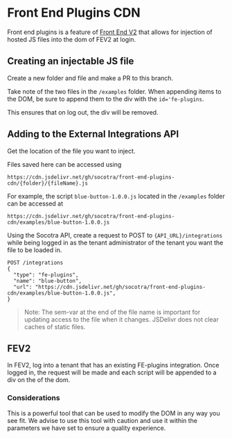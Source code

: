 # Front End Plugins CDN

Front end plugins is a feature of [Front End V2](https://github.com/socotra/frontend-v2) that allows for injection of hosted JS files into the dom of FEV2 at login.

## Creating an injectable JS file

Create a new folder and file and make a PR to this branch.

Take note of the two files in the `/examples` folder. When appending items to the DOM, be sure to append them to the div with the `id='fe-plugins`.

This ensures that on log out, the div will be removed.

## Adding to the External Integrations API

Get the location of the file you want to inject.

Files saved here can be accessed using

`https://cdn.jsdelivr.net/gh/socotra/front-end-plugins-cdn/{folder}/{fileName}.js`

For example, the script `blue-button-1.0.0.js` located in the `/examples` folder can be accessed at

`https://cdn.jsdelivr.net/gh/socotra/front-end-plugins-cdn/examples/blue-button-1.0.0.js`

Using the Socotra API, create a request to POST to `{API_URL}/integrations` while being logged in as the tenant administrator of the tenant you want the file to be loaded in.

```
POST /integrations
{
  "type": "fe-plugins",
  "name": "blue-button",
  "url": "https://cdn.jsdelivr.net/gh/socotra/front-end-plugins-cdn/examples/blue-button-1.0.0.js",
}
```

> Note: The sem-var at the end of the file name is important for updating access to the file when it changes. JSDelivr does not clear caches of static files.

## FEV2

In FEV2, log into a tenant that has an existing FE-plugins integration. Once logged in, the request will be made and each script will be appended to a div on the <head> of the dom.

### Considerations

This is a powerful tool that can be used to modify the DOM in any way you see fit. We advise to use this tool with caution and use it within the parameters we have set to ensure a quality experience.
